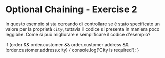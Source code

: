# Optional Chaining - Exercise 2
In questo esempio si sta cercando di controllare se è stato specificato un valore per la proprietà `city`, tuttavia il codice si presenta in maniera poco leggibile.
Come si può migliorare e semplificare il codice d'esempio?

if (order && order.customer && order.customer.address && !order.customer.address.city) {
  console.log('City is required');
}